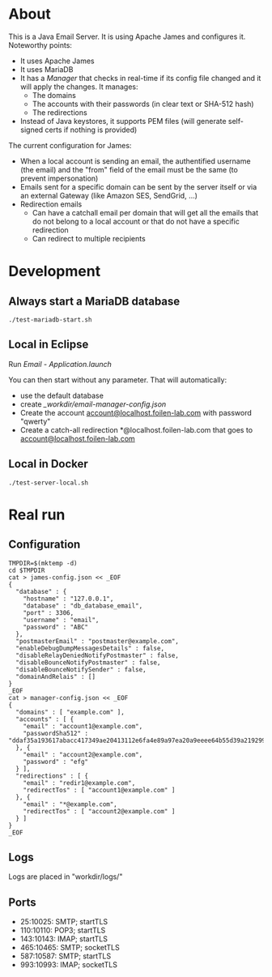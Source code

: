 # About

This is a Java Email Server. It is using Apache James and configures it. Noteworthy points:
- It uses Apache James
- It uses MariaDB
- It has a *Manager* that checks in real-time if its config file changed and it will apply the changes. It manages:
	- The domains
	- The accounts with their passwords (in clear text or SHA-512 hash)
	- The redirections
- Instead of Java keystores, it supports PEM files (will generate self-signed certs if nothing is provided)

The current configuration for James:
- When a local account is sending an email, the authentified username (the email) and the "from" field of the email must be the same (to prevent impersonation)
- Emails sent for a specific domain can be sent by the server itself or via an external Gateway (like Amazon SES, SendGrid, ...)
- Redirection emails
	- Can have a catchall email per domain that will get all the emails that do not belong to a local account or that do not have a specific redirection
	- Can redirect to multiple recipients

# Development

## Always start a MariaDB database

```
./test-mariadb-start.sh
```

## Local in Eclipse

Run *Email - Application.launch*

You can then start without any parameter. That will automatically:
- use the default database
- create *_workdir/email-manager-config.json*
- Create the account account@localhost.foilen-lab.com with password "qwerty"
- Create a catch-all redirection *@localhost.foilen-lab.com that goes to account@localhost.foilen-lab.com

## Local in Docker

```
./test-server-local.sh
```

# Real run

## Configuration

```
TMPDIR=$(mktemp -d)
cd $TMPDIR
cat > james-config.json << _EOF
{
  "database" : {
    "hostname" : "127.0.0.1",
    "database" : "db_database_email",
    "port" : 3306,
    "username" : "email",
    "password" : "ABC"
  },
  "postmasterEmail" : "postmaster@example.com",
  "enableDebugDumpMessagesDetails" : false,
  "disableRelayDeniedNotifyPostmaster" : false,
  "disableBounceNotifyPostmaster" : false,
  "disableBounceNotifySender" : false,
  "domainAndRelais" : []
}
_EOF
cat > manager-config.json << _EOF
{
  "domains" : [ "example.com" ],
  "accounts" : [ {
    "email" : "account1@example.com",
    "passwordSha512" : "ddaf35a193617abacc417349ae20413112e6fa4e89a97ea20a9eeee64b55d39a2192992a274fc1a836ba3c23a3feebbd454d4423643ce80e2a9ac94fa54ca49f"
  }, {
    "email" : "account2@example.com",
    "password" : "efg"
  } ],
  "redirections" : [ {
    "email" : "redir1@example.com",
    "redirectTos" : [ "account1@example.com" ]
  }, {
    "email" : "*@example.com",
    "redirectTos" : [ "account2@example.com" ]
  } ]
}
_EOF
```

## Logs

Logs are placed in "workdir/logs/"

## Ports

- 25:10025: SMTP; startTLS
- 110:10110: POP3; startTLS
- 143:10143: IMAP; startTLS
- 465:10465: SMTP; socketTLS
- 587:10587: SMTP; startTLS
- 993:10993: IMAP; socketTLS
